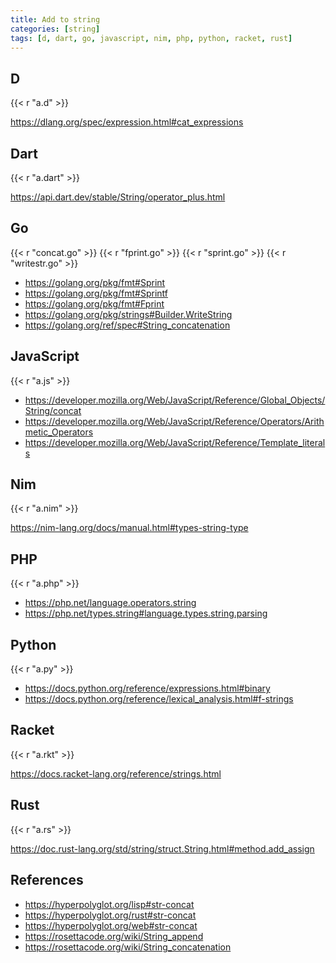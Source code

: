 ```yaml
---
title: Add to string
categories: [string]
tags: [d, dart, go, javascript, nim, php, python, racket, rust]
---
```


## D

{{< r "a.d" >}}

<https://dlang.org/spec/expression.html#cat_expressions>

## Dart

{{< r "a.dart" >}}

<https://api.dart.dev/stable/String/operator_plus.html>

## Go

{{< r "concat.go" >}}
{{< r "fprint.go" >}}
{{< r "sprint.go" >}}
{{< r "writestr.go" >}}

- <https://golang.org/pkg/fmt#Sprint>
- <https://golang.org/pkg/fmt#Sprintf>
- <https://golang.org/pkg/fmt#Fprint>
- <https://golang.org/pkg/strings#Builder.WriteString>
- <https://golang.org/ref/spec#String_concatenation>

## JavaScript

{{< r "a.js" >}}

- <https://developer.mozilla.org/Web/JavaScript/Reference/Global_Objects/String/concat>
- <https://developer.mozilla.org/Web/JavaScript/Reference/Operators/Arithmetic_Operators>
- <https://developer.mozilla.org/Web/JavaScript/Reference/Template_literals>

## Nim

{{< r "a.nim" >}}

<https://nim-lang.org/docs/manual.html#types-string-type>

## PHP

{{< r "a.php" >}}

- <https://php.net/language.operators.string>
- <https://php.net/types.string#language.types.string.parsing>

## Python

{{< r "a.py" >}}

- <https://docs.python.org/reference/expressions.html#binary>
- <https://docs.python.org/reference/lexical_analysis.html#f-strings>

## Racket

{{< r "a.rkt" >}}

<https://docs.racket-lang.org/reference/strings.html>

## Rust

{{< r "a.rs" >}}

<https://doc.rust-lang.org/std/string/struct.String.html#method.add_assign>

## References

- <https://hyperpolyglot.org/lisp#str-concat>
- <https://hyperpolyglot.org/rust#str-concat>
- <https://hyperpolyglot.org/web#str-concat>
- <https://rosettacode.org/wiki/String_append>
- <https://rosettacode.org/wiki/String_concatenation>
